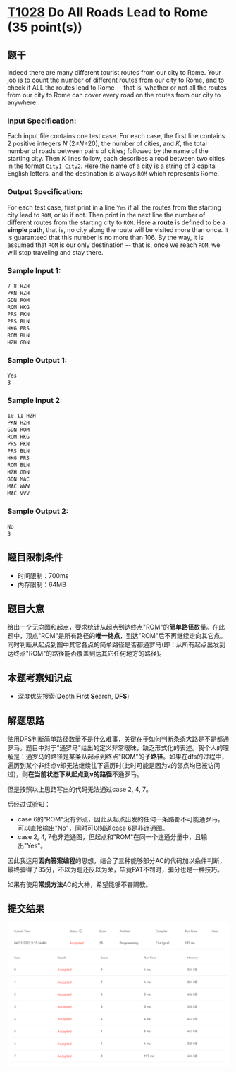 # [T1028](https://pintia.cn/problem-sets/994805148990160896/problems/1478636318296752128) Do All Roads Lead to Rome (35 point(s))

## 题干

Indeed there are many different tourist routes from our city to Rome. Your job is to count the number of different routes from our city to Rome, and to check if ALL the routes lead to Rome -- that is, whether or not all the routes from our city to Rome can cover every road on the routes from our city to anywhere.

### Input Specification:

Each input file contains one test case. For each case, the first line contains 2 positive integers *N* (2≤*N*≤20), the number of cities, and *K*, the total number of roads between pairs of cities; followed by the name of the starting city. Then *K* lines follow, each describes a road between two cities in the format `City1 City2`. Here the name of a city is a string of 3 capital English letters, and the destination is always `ROM` which represents Rome.

### Output Specification:

For each test case, first print in a line `Yes` if all the routes from the starting city lead to `ROM`, or `No` if not. Then print in the next line the number of different routes from the starting city to `ROM`. Here a **route** is defined to be a **simple path**, that is, no city along the route will be visited more than once. It is guaranteed that this number is no more than 106. By the way, it is assumed that `ROM` is our only destination -- that is, once we reach `ROM`, we will stop traveling and stay there.

### Sample Input 1:

```in
7 8 HZH
PKN HZH
GDN ROM
ROM HKG
PRS PKN
PRS BLN
HKG PRS
ROM BLN
HZH GDN
```

### Sample Output 1:

```out
Yes
3
```

### Sample Input 2:

```in
10 11 HZH
PKN HZH
GDN ROM
ROM HKG
PRS PKN
PRS BLN
HKG PRS
ROM BLN
HZH GDN
GDN MAC
MAC WWW
MAC VVV
```

### Sample Output 2:

```out
No
3
```

## 题目限制条件

- 时间限制：700ms
- 内存限制：64MB

## 题目大意

给出一个无向图和起点，要求统计从起点到达终点"ROM"的**简单路径**数量。在此题中，顶点"ROM"是所有路径的**唯一终点**，到达"ROM"后不再继续走向其它点。同时判断从起点到图中其它各点的简单路径是否都通罗马(即：从所有起点出发到达终点"ROM"的路径能否覆盖到达其它任何地方的路径)。

## 本题考察知识点

- 深度优先搜索(**D**epth **F**irst **S**earch, **DFS**)

## 解题思路

使用DFS判断简单路径数量不是什么难事，关键在于如何判断条条大路是不是都通罗马。题目中对于"通罗马"给出的定义非常暧昧，缺乏形式化的表述。我个人的理解是：通罗马的路径是某条从起点到终点"ROM"的**子路径**。如果在dfs的过程中，遍历到某个非终点v却无法继续往下遍历时(此时可能是因为v的邻点均已被访问过)，则**在当前状态下从起点到v的路径**不通罗马。

但是按照以上思路写出的代码无法通过case 2, 4, 7。

后经过试验知：

- case 6的"ROM"没有邻点，因此从起点出发的任何一条路都不可能通罗马，可以直接输出"No"，同时可以知道case 6是非连通图。
- case 2, 4, 7也非连通图，但起点和"ROM"在同一个连通分量中，且输出"Yes"。

因此我运用**面向答案编程**的思想，结合了三种能够部分AC的代码加以条件判断，最终骗得了35分，不以为耻还反以为荣，毕竟PAT不罚时，骗分也是一种技巧。

如果有使用**常规方法**AC的大神，希望能够不吝赐教。

## 提交结果

<img src="../images/result/1028.png" alt="image-20220313214730724" style="zoom:67%;" />
